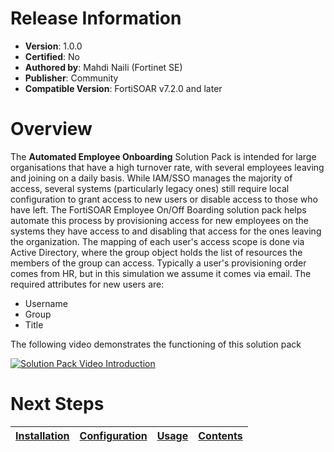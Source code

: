 # Release Information

- **Version**: 1.0.0
- **Certified**: No
- **Authored by**: Mahdi Naili (Fortinet SE)
- **Publisher**: Community
- **Compatible Version**: FortiSOAR v7.2.0 and later

# Overview

The **Automated Employee Onboarding** Solution Pack is intended for large organisations that have a high turnover rate, with several employees leaving and joining on a daily basis. While IAM/SSO manages the majority of access, several systems (particularly legacy ones) still require local configuration to grant access to new users or disable access to those who have left. The FortiSOAR Employee On/Off Boarding solution pack helps automate this process by provisioning access for new employees on the systems they have access to and disabling that access for the ones leaving the organization. The mapping of each user's access scope is done via Active Directory, where the group object holds the list of resources the members of the group can access. Typically a user's provisioning order comes from HR, but in this simulation we assume it comes via email. The required attributes for new users are:
- Username
- Group
- Title

The following video demonstrates the functioning of this solution pack

[![Solution Pack Video Introduction](https://raw.githubusercontent.com/fortinet-fortisoar/solution-pack-employee-onboarding/release/1.0.0/docs/res/yt-thumbnail.png)](https://www.youtube.com/embed/ytVDEOY432A)

# Next Steps

<!-- Use absolute links throughout the document -->

| [Installation](https://github.com/fortinet-fortisoar/solution-pack-employee-onboarding/blob/release/1.0.0/docs/setup.md#installation) | [Configuration](https://github.com/solution-pack-employee-onboarding/blob/release/1.0.0/docs/setup.md#configuration) | [Usage](https://github.com/fortinet-fortisoar/solution-pack-employee-onboarding/blob/release/1.0.0/docs/usage.md) | [Contents](https://github.com/fortinet-fortisoar/solution-pack-employee-onboarding/blob/release/1.0.0/docs/contents.md) |
|--------------------------------------------|----------------------------------------------|------------------------|------------------------------|
